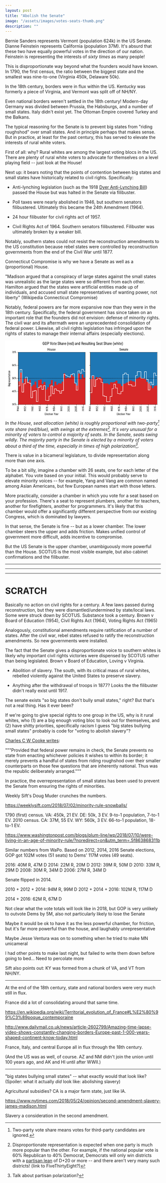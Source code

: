```yaml
---
layout: post
title: "Abolish the Senate"
image: "/assets/images/votes-seats-thumb.png"
description: ""
---
```


Bernie Sanders represents Vermont (population 624k) in the US Senate. Dianne Feinstein represents California (population 37M). It's absurd that these two have equally powerful votes in the direction of our nation. Feinstein is representing the interests of *sixty times* as many people!

This is disproportionate way beyond what the founders would have known. In 1790, the first census, the ratio between the biggest state and the smallest was nine-to-one (Virginia 450k, Delaware 50k).

In the 18th century, borders were in flux within the US. Kentucky was formerly a piece of Virginia, and Vermont was split off of NH/NY.

Even national borders weren't settled in the 18th century! Modern-day Germany was divided between Prussia, the Habsburgs, and a number of small states. Italy didn't exist yet. The Ottoman Empire covered Turkey and the Balkans.

The typical reasoning for the Senate is to prevent big states from "riding roughshod" over small states. And in principle perhaps that makes sense. But in practice, at least for the past century, this has served to elevate the interests of rural white voters.

First of all: why? Rural whites are among the largest voting blocs in the US. There are plenty of rural white voters to advocate for themselves on a level playing field -- just look at the House!

Next up: it bears noting that the points of contention between big states and small states have historically related to civil rights. Specifically:  

- Anti-lynching legislation (such as the 1918 [Dyer Anti-Lynching Bill](https://en.wikipedia.org/wiki/Dyer_Anti-Lynching_Bill)) passed the House but was halted in the Senate via filibuster.

- Poll taxes were nearly abolished in 1946, but southern senators filibustered. Ultimately this became the 24th Amendment (1964).

- 24 hour filibuster for civil rights act of 1957.

- Civil Rights Act of 1964. Southern senators filibustered. Filibuster was ultimately broken by a weaker bill.

Notably, southern states could not resist the reconstruction amendments to the US constitution because rebel states were controlled by reconstruction governments from the end of the Civil War until 1877.


Connecticut Compromise is why we have a Senate as well as a (proportional) House.

"Madison argued that a conspiracy of large states against the small states was unrealistic as the large states were so different from each other. Hamilton argued that the states were artificial entities made up of individuals, and accused small state representatives of wanting power, not liberty" (Wikipedia Connecticut Compromise)

Notably, federal powers are far more expansive now than they were in the 18th century. Specifically, the federal government has since taken on an important role that the founders did not envision: defense of minority rights. The civil war and its aftermath were an unprecedented consolidation of federal power. Likewise, all civil rights legislation has infringed upon the rights of states to manage their internal affairs (especially elections).



![](/assets/images/congress-votes-seats.png)
*In the House, seat allocation (white) is roughly proportional with two-party[^2] vote share (red/blue), with swings at the extremes[^1]. It's very unusual for a minority of voters to control a majority of seats. In the Senate, seats swing wildly. The majority party in the Senate is elected by a minority of voters about a third of the time, especially in times of high polarization[^3].*

[^2]: Two-party vote share means votes for third-party candidates are ignored.

[^1]: Disproportionate representation is expected when one party is much more popular than the other. For example, if the national popular vote is 60% Republican to 40% Democrat, Democrats will only win districts with a [partisan lean](https://en.wikipedia.org/wiki/Cook_Partisan_Voting_Index) of D+20 or more -- and there aren't very many such districts! (link to FiveThirtyEight?)

[^3]: Talk about partisan polarization?





There is value in a bicameral legislature, to divide representation along more than one axis.

To be a bit silly, imagine a chamber with 26 seats, one for each letter of the alphabet. You vote based on your initial. This would probably serve to elevate minority voices -- for example, Yang and Vang are common named among Asian Americans, but few European names start with those letters.

More practically, consider a chamber in which you vote for a seat based on your profession. There's a seat to represent plumbers, another for teachers, another for firefighters, another for programmers. It's likely that this chamber would offer a significantly different perspective from our existing Congress, which is dominated by lawyers.

In that sense, the Senate is fine -- but as a lower chamber. The lower chamber steers the upper and adds friction. Makes unified control of government more difficult, adds incentive to compromise.

But the US Senate is the upper chamber, unambiguously more powerful than the House. SCOTUS is the most visible example, but also cabinet confirmations and the filibuster.







------

------

-------

# SCRATCH


Basically no action on civil rights for a century. A few laws passed during reconstruction, but they were dismantled/undermined by state/local laws. Some were struck down by SCOTUS. Substance took a century. Brown v Board of Education (1954), Civil Rights Act (1964), Voting Rights Act (1965)

Analogously, constitutional amendments require ratification of a number of states. After the civil war, rebel states refused to ratify the reconstruction amendments. So new governments were installed.


The fact that the Senate gives a disproportionate voice to southern whites is likely why important civil rights victories were dispensed by SCOTUS rather than being legislated. Brown v Board of Education, Loving v Virginia.


- Abolition of slavery. The south, with its critical mass of rural whites, rebelled violently against the United States to preserve slavery.

- Anything after the withdrawal of troops in 1877? Looks the the filibuster didn't really exist until 1917.

The senate exists "so big states don't bully small states," right? But that's not a real thing. Has it ever been?

If we're going to give special rights to one group in the US, why is it rural whites, who (1) are a big enough voting bloc to look out for themselves, and (2) have shitty priorities, specifically racism
I guess "big states bullying small states" probably is code for "voting to abolish slavery"?



[Charles C W Cooke writes](https://www.nationalreview.com/2018/07/senate-hasnt-skewed-supreme-court-to-right/):

"""Provided that federal power remains in check, the Senate prevents no state from enacting whichever policies it wishes to within its border; it merely prevents a handful of states from riding roughshod over their smaller counterparts on those few questions that are inherently national. Thus was the republic deliberately arranged."""

In practice, the overrepresentation of small states has been used to prevent the Senate from ensuring the rights of minorities.




Weekly Sift's Doug Muder crunches the numbers.

https://weeklysift.com/2018/07/02/minority-rule-snowballs/

1790 (first) census. VA: 450k, 21 EV. DE: 50k, 3 EV. 9-to-1 population, 7-to-1 EV.
2010 census. CA: 37M, 55 EV. WY: 560k, 3 EV. 66-to-1 population, 18-to-1 EV.

https://www.washingtonpost.com/blogs/plum-line/wp/2018/07/10/were-living-in-an-age-of-minority-rule/?noredirect=on&utm_term=.5f863868311b

Similar numbers from WaPo. Based on 2012, 2014, 2016 Senate elections, GOP got 102M votes (51 seats) to Dems' 117M votes (49 seats).

2016: 40M R, 47M D
2014: 22M R, 20M D
2012: 39M R, 50M D
2010: 33M R, 29M D
2008: 30M R, 34M D
2006: 27M R, 34M D

Senate flipped in 2014.

2010 + 2012 + 2014:  94M R,  99M D
2012 + 2014 + 2016: 102M R, 117M D

2014 + 2016: 62M R, 67M D

Not clear what the vote totals will look like in 2018, but GOP is very unlikely to outvote Dems by 5M, also not particularly likely to lose the Senate






Maybe it would be ok to have it as the less powerful chamber, for friction, but it's far more powerful than the house, and laughably unrepresentative

Maybe Jesse Ventura was on to something when he tried to make MN unicameral

I had other points to make last night, but failed to write them down before going to bed... Need to percolate more

Sift also points out: KY was formed from a chunk of VA, and VT from NH/NY.

---

At the end of the 18th century, state and national borders were very much still in flux.

France did a lot of consolidating around that same time.

https://en.wikipedia.org/wiki/Territorial_evolution_of_France#L%E2%80%99%C3%89poque_contemporaine

http://www.dailymail.co.uk/news/article-2602799/Amazing-time-lapse-video-shows-constantly-changing-borders-Europe-past-1-000-years-shaped-continent-know-today.html

France, Italy, and central Europe all in flux through the 18th century.

(And the US was as well, of course. AZ and NM didn't join the union until 100 years ago, and AK and HI until after WWII.)

---

"big states bullying small states" -- what exactly would that look like? (Spoiler: what it actually *did* look like: abolishing slavery)

Agricultural subsidies? CA is a major farm state, just like IA.



https://www.nytimes.com/2018/05/24/opinion/second-amendment-slavery-james-madison.html

Slavery a consideration in the second amendment.
